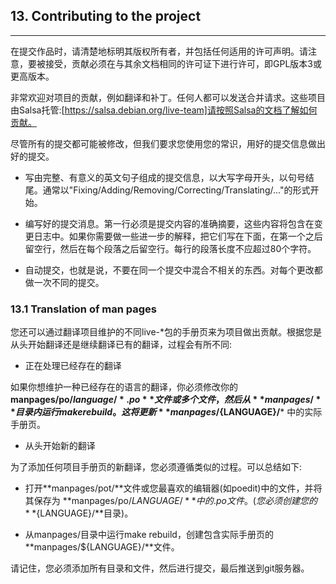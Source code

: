 
## 13. Contributing to the project
--------

在提交作品时，请清楚地标明其版权所有者，并包括任何适用的许可声明。请注意，要被接受，贡献必须在与其余文档相同的许可证下进行许可，即GPL版本3或更高版本。

非常欢迎对项目的贡献，例如翻译和补丁。任何人都可以发送合并请求。这些项目由Salsa托管:[https://salsa.debian.org/live-team]请按照Salsa的文档了解如何贡献。

尽管所有的提交都可能被修改，但我们要求您使用您的常识，用好的提交信息做出好的提交。

- 写由完整、有意义的英文句子组成的提交信息，以大写字母开头，以句号结尾。通常以"Fixing/Adding/Removing/Correcting/Translating/..."的形式开始。

- 编写好的提交消息。第一行必须是提交内容的准确摘要，这些内容将包含在变更日志中。如果你需要做一些进一步的解释，把它们写在下面，在第一个之后留空行，然后在每个段落之后留空行。每行的段落长度不应超过80个字符。

- 自动提交，也就是说，不要在同一个提交中混合不相关的东西。对每个更改都做一次不同的提交。

### 13.1 Translation of man pages

您还可以通过翻译项目维护的不同live-*包的手册页来为项目做出贡献。根据您是从头开始翻译还是继续翻译已有的翻译，过程会有所不同:

- 正在处理已经存在的翻译

如果你想维护一种已经存在的语言的翻译，你必须修改你的 **manpages/po/${language}/*.po** 文件或多个文件，然后从**manpages/**目录内运行make rebuild。这将更新 **manpages/${LANGUAGE}/*** 中的实际手册页。

- 从头开始新的翻译

为了添加任何项目手册页的新翻译，您必须遵循类似的过程。可以总结如下:

- 打开**manpages/pot/**文件或您最喜欢的编辑器(如poedit)中的文件，并将其保存为 **manpages/po/${LANGUAGE}/** 中的.po文件。(您必须创建您的**${LANGUAGE}/**目录)。

- 从manpages/目录中运行make rebuild，创建包含实际手册页的**manpages/${LANGUAGE}/**文件。

请记住，您必须添加所有目录和文件，然后进行提交，最后推送到git服务器。
